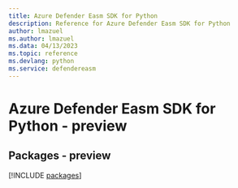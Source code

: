 ```yaml
---
title: Azure Defender Easm SDK for Python
description: Reference for Azure Defender Easm SDK for Python
author: lmazuel
ms.author: lmazuel
ms.data: 04/13/2023
ms.topic: reference
ms.devlang: python
ms.service: defendereasm
---
```

# Azure Defender Easm SDK for Python - preview
## Packages - preview
[!INCLUDE [packages](defender-easm-index.md)]